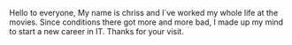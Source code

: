 Hello to everyone,
My name is chriss and I`ve worked my whole life at the movies.
Since conditions there got more and more bad,
I made up my mind to start a new career in IT.
Thanks for your visit.

<!---
ChrissQAng/ChrissQAng is a ✨ special ✨ repository because its `README.md` (this file) appears on your GitHub profile.
You can click the Preview link to take a look at your changes.
--->
